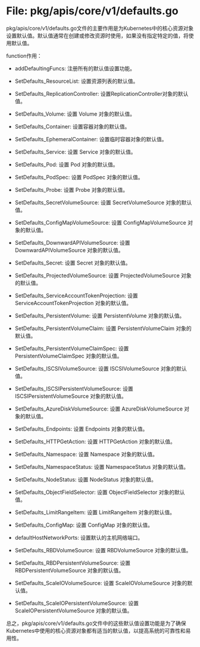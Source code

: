 # File: pkg/apis/core/v1/defaults.go

pkg/apis/core/v1/defaults.go文件的主要作用是为Kubernetes中的核心资源对象设置默认值。默认值通常在创建或修改资源时使用，如果没有指定特定的值，将使用默认值。

function作用：

- addDefaultingFuncs: 注册所有的默认值设置功能。

- SetDefaults_ResourceList: 设置资源列表的默认值。

- SetDefaults_ReplicationController: 设置ReplicationController对象的默认值。

- SetDefaults_Volume: 设置 Volume 对象的默认值。

- SetDefaults_Container: 设置容器对象的默认值。

- SetDefaults_EphemeralContainer: 设置临时容器对象的默认值。

- SetDefaults_Service: 设置 Service 对象的默认值。

- SetDefaults_Pod: 设置 Pod 对象的默认值。

- SetDefaults_PodSpec: 设置 PodSpec 对象的默认值。

- SetDefaults_Probe: 设置 Probe 对象的默认值。

- SetDefaults_SecretVolumeSource: 设置 SecretVolumeSource 对象的默认值。

- SetDefaults_ConfigMapVolumeSource: 设置 ConfigMapVolumeSource 对象的默认值。

- SetDefaults_DownwardAPIVolumeSource: 设置 DownwardAPIVolumeSource 对象的默认值。

- SetDefaults_Secret: 设置 Secret 对象的默认值。

- SetDefaults_ProjectedVolumeSource: 设置 ProjectedVolumeSource 对象的默认值。

- SetDefaults_ServiceAccountTokenProjection: 设置 ServiceAccountTokenProjection 对象的默认值。

- SetDefaults_PersistentVolume: 设置 PersistentVolume 对象的默认值。

- SetDefaults_PersistentVolumeClaim: 设置 PersistentVolumeClaim 对象的默认值。

- SetDefaults_PersistentVolumeClaimSpec: 设置 PersistentVolumeClaimSpec 对象的默认值。

- SetDefaults_ISCSIVolumeSource: 设置 ISCSIVolumeSource 对象的默认值。

- SetDefaults_ISCSIPersistentVolumeSource: 设置 ISCSIPersistentVolumeSource 对象的默认值。

- SetDefaults_AzureDiskVolumeSource: 设置 AzureDiskVolumeSource 对象的默认值。

- SetDefaults_Endpoints: 设置 Endpoints 对象的默认值。

- SetDefaults_HTTPGetAction: 设置 HTTPGetAction 对象的默认值。

- SetDefaults_Namespace: 设置 Namespace 对象的默认值。

- SetDefaults_NamespaceStatus: 设置 NamespaceStatus 对象的默认值。

- SetDefaults_NodeStatus: 设置 NodeStatus 对象的默认值。

- SetDefaults_ObjectFieldSelector: 设置 ObjectFieldSelector 对象的默认值。

- SetDefaults_LimitRangeItem: 设置 LimitRangeItem 对象的默认值。

- SetDefaults_ConfigMap: 设置 ConfigMap 对象的默认值。

- defaultHostNetworkPorts: 设置默认的主机网络端口。

- SetDefaults_RBDVolumeSource: 设置 RBDVolumeSource 对象的默认值。

- SetDefaults_RBDPersistentVolumeSource: 设置 RBDPersistentVolumeSource 对象的默认值。

- SetDefaults_ScaleIOVolumeSource: 设置 ScaleIOVolumeSource 对象的默认值。

- SetDefaults_ScaleIOPersistentVolumeSource: 设置 ScaleIOPersistentVolumeSource 对象的默认值。

总之，pkg/apis/core/v1/defaults.go文件中的这些默认值设置功能是为了确保Kubernetes中使用的核心资源对象都有适当的默认值，以提高系统的可靠性和易用性。

